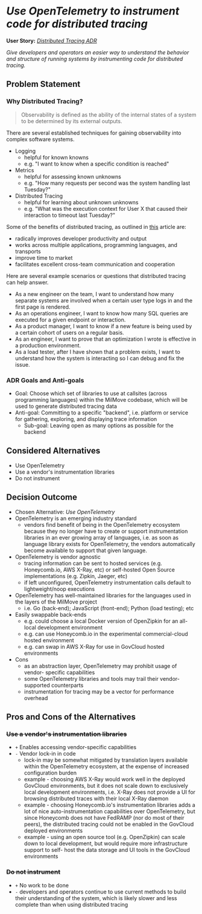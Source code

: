 # _Use OpenTelemetry to instrument code for distributed tracing_

**User Story:** *[Distributed Tracing ADR](https://dp3.atlassian.net/browse/MB-8053)*

_Give developers and operators an easier way to understand the behavior and
structure of running systems by instrumenting code for distributed tracing._

## Problem Statement

### Why Distributed Tracing?

> Observability is defined as the ability of the internal states of a system to
be determined by its external outputs.

There are several established techniques for gaining observability into complex
software systems.

* Logging
  * helpful for known knowns
  * e.g. "I want to know when a specific condition is reached"
* Metrics
  * helpful for assessing known unknowns
  * e.g. "How many requests per second was the system handling last Tuesday?"
* Distributed Tracing
  * helpful for learning about unknown unknowns
  * e.g. "What was the execution context for User X that caused their
  interaction to timeout last Tuesday?"

Some of the benefits of distributed tracing, as outlined in
[this](https://petabridge.com/blog/why-use-distributed-tracing/) article are:

* radically improves developer productivity and output
* works across multiple applications, programming languages, and transports
* improve time to market
* facilitates excellent cross-team communication and cooperation

Here are several example scenarios or questions that distributed tracing can
help answer.

* As a new engineer on the team, I want to understand how many separate systems
are involved when a certain user type logs in and the first page is rendered.
* As an operations engineer, I want to know how many SQL queries are executed
for a given endpoint or interaction.
* As a product manager, I want to know if a new feature is being used by a
certain cohort of users on a regular basis.
* As an engineer, I want to prove that an optimization I wrote is effective
in a production environment.
* As a load tester, after I have shown that a problem exists, I want to
understand how the system is interacting so I can debug and fix the issue.

### ADR Goals and Anti-goals

* Goal: Choose which set of libraries to use at callsites (across programming
languages) within the MilMove codebase, which will be used to generate
distributed tracing data
* Anti-goal: Committing to a specific "backend", i.e. platform or service for
gathering, exploring, and displaying trace information
  * Sub-goal: Leaving open as many options as possible for the backend

## Considered Alternatives

* Use OpenTelemetry
* Use a vendor's instrumentation libraries
* Do not instrument

## Decision Outcome

* Chosen Alternative: *Use OpenTelemetry*
* OpenTelemetry is an emerging industry standard
  * vendors find benefit of being in the OpenTelemetry ecosystem because they
  no longer have to create or support instrumentation libraries in an ever
  growing array of languages, i.e. as soon as language library exists for
  OpenTelemetry, the vendors automatically become available to support that
  given language.
* OpenTelemetry is vendor agnostic
  * tracing information can be sent to hosted services (e.g. Honeycomb.io, AWS
  X-Ray, etc) or self-hosted Open Source implementations (e.g. Zipkin, Jaeger,
  etc)
  * if left unconfigured, OpenTelemetry instrumentation calls default to
  lightweight/noop executions
* OpenTelemetry has well-maintained libraries for the languages used in the
layers of the MilMove project
  * i.e. Go (back-end); JavaScript (front-end); Python (load testing); etc
* Easily swappable back-ends
  * e.g. could choose a local Docker version of OpenZipkin for an all-local
  development environment
  * e.g. can use Honeycomb.io in the experimental commercial-cloud hosted
  environment
  * e.g. can swap in AWS X-Ray for use in GovCloud hosted environments
* Cons
  * as an abstraction layer, OpenTelemetry may prohibit usage of vendor-
  specific capabilities
  * some OpenTelemetry libraries and tools may trail their vendor-supported
  counterparts
  * instrumentation for tracing may be a vector for performance overhead

## Pros and Cons of the Alternatives

### ~~Use a vendor's instrumentation libraries~~

* `+` Enables accessing vendor-specific capabilities
* `-` Vendor lock-in in code
  * lock-in may be somewhat mitigated by translation layers available within
  the OpenTelemetry ecosystem, at the expense of increased configuration burden
  * example - choosing AWS X-Ray would work well in the deployed GovCloud
  environments, but it does not scale down to exclusively local development
  environments, i.e. X-Ray does not provide a UI for browsing distributed
  traces with their local X-Ray daemon
  * example - choosing Honeycomb.io's instrumentation libraries adds a lot of
  nice auto-instrumentation capabilities over OpenTelemetry, but since
  Honeycomb does not have FedRAMP (nor do most of their peers), the distributed
  tracing could not be enabled in the GovCloud deployed environments
  * example - using an open source tool (e.g. OpenZipkin) can scale down to
  local development, but would require more infrastructure support to self-
  host the data storage and UI tools in the GovCloud environments

### ~~Do not instrument~~

* `+` No work to be done
* `-` developers and operators continue to use current methods to build their
understanding of the system, which is likely slower and less complete than when
using distributed tracing


